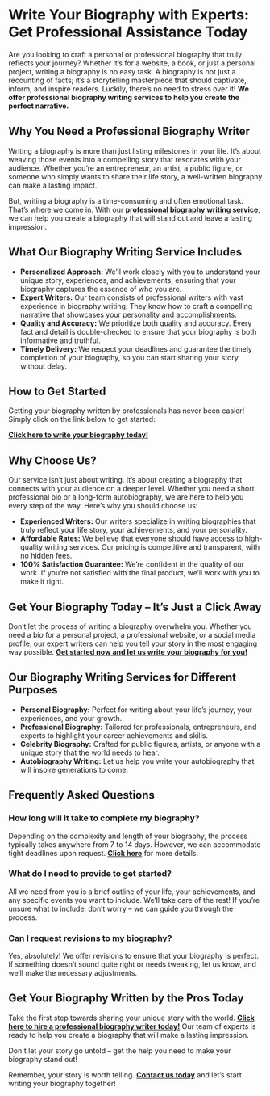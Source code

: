 # Write Your Biography with Experts: Get Professional Assistance Today

Are you looking to craft a personal or professional biography that truly reflects your journey? Whether it’s for a website, a book, or just a personal project, writing a biography is no easy task. A biography is not just a recounting of facts; it’s a storytelling masterpiece that should captivate, inform, and inspire readers. Luckily, there’s no need to stress over it! **We offer professional biography writing services to help you create the perfect narrative.**

## Why You Need a Professional Biography Writer

Writing a biography is more than just listing milestones in your life. It’s about weaving those events into a compelling story that resonates with your audience. Whether you’re an entrepreneur, an artist, a public figure, or someone who simply wants to share their life story, a well-written biography can make a lasting impact.

But, writing a biography is a time-consuming and often emotional task. That’s where we come in. With our **[professional biography writing service](https://tinyurl.com/topessay?keyword=write+biography)**, we can help you create a biography that will stand out and leave a lasting impression.

## What Our Biography Writing Service Includes

- **Personalized Approach:** We’ll work closely with you to understand your unique story, experiences, and achievements, ensuring that your biography captures the essence of who you are.
- **Expert Writers:** Our team consists of professional writers with vast experience in biography writing. They know how to craft a compelling narrative that showcases your personality and accomplishments.
- **Quality and Accuracy:** We prioritize both quality and accuracy. Every fact and detail is double-checked to ensure that your biography is both informative and truthful.
- **Timely Delivery:** We respect your deadlines and guarantee the timely completion of your biography, so you can start sharing your story without delay.

## How to Get Started

Getting your biography written by professionals has never been easier! Simply click on the link below to get started:

**[Click here to write your biography today!](https://tinyurl.com/topessay?keyword=write+biography)**

## Why Choose Us?

Our service isn’t just about writing. It’s about creating a biography that connects with your audience on a deeper level. Whether you need a short professional bio or a long-form autobiography, we are here to help you every step of the way. Here’s why you should choose us:

- **Experienced Writers:** Our writers specialize in writing biographies that truly reflect your life story, your achievements, and your personality.
- **Affordable Rates:** We believe that everyone should have access to high-quality writing services. Our pricing is competitive and transparent, with no hidden fees.
- **100% Satisfaction Guarantee:** We’re confident in the quality of our work. If you’re not satisfied with the final product, we’ll work with you to make it right.

## Get Your Biography Today – It’s Just a Click Away

Don’t let the process of writing a biography overwhelm you. Whether you need a bio for a personal project, a professional website, or a social media profile, our expert writers can help you tell your story in the most engaging way possible. **[Get started now and let us write your biography for you!](https://tinyurl.com/topessay?keyword=write+biography)**

## Our Biography Writing Services for Different Purposes

- **Personal Biography:** Perfect for writing about your life’s journey, your experiences, and your growth.
- **Professional Biography:** Tailored for professionals, entrepreneurs, and experts to highlight your career achievements and skills.
- **Celebrity Biography:** Crafted for public figures, artists, or anyone with a unique story that the world needs to hear.
- **Autobiography Writing:** Let us help you write your autobiography that will inspire generations to come.

## Frequently Asked Questions

### How long will it take to complete my biography?

Depending on the complexity and length of your biography, the process typically takes anywhere from 7 to 14 days. However, we can accommodate tight deadlines upon request. **[Click here](https://tinyurl.com/topessay?keyword=write+biography)** for more details.

### What do I need to provide to get started?

All we need from you is a brief outline of your life, your achievements, and any specific events you want to include. We’ll take care of the rest! If you’re unsure what to include, don’t worry – we can guide you through the process.

### Can I request revisions to my biography?

Yes, absolutely! We offer revisions to ensure that your biography is perfect. If something doesn’t sound quite right or needs tweaking, let us know, and we’ll make the necessary adjustments.

## Get Your Biography Written by the Pros Today

Take the first step towards sharing your unique story with the world. **[Click here to hire a professional biography writer today!](https://tinyurl.com/topessay?keyword=write+biography)** Our team of experts is ready to help you create a biography that will make a lasting impression.

Don't let your story go untold – get the help you need to make your biography stand out!

Remember, your story is worth telling. **[Contact us today](https://tinyurl.com/topessay?keyword=write+biography)** and let’s start writing your biography together!

